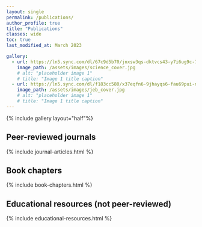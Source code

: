 ```yaml
---
layout: single
permalink: /publications/
author_profile: true
title: "Publications"
classes: wide
toc: true
last_modified_at: March 2023

gallery:
  - url: https://ln5.sync.com/dl/67c9d5b70/jnxsw3qs-dktvcs43-y7i6ug9c-7i2hh34b
    image_path: /assets/images/science_cover.jpg
    # alt: "placeholder image 1"
    # title: "Image 1 title caption"
  - url: https://ln5.sync.com/dl/f183cc580/x37eqfn6-9jhayqs6-fau69pui-n4te4h6t
    image_path: /assets/images/jeb_cover.jpg
    # alt: "placeholder image 1"
    # title: "Image 1 title caption"
---
```


{% include gallery layout="half"%}

## Peer-reviewed journals

{% include journal-articles.html %}

## Book chapters

{% include book-chapters.html %}

<!-- ## Preprints

{% include preprints.html %} -->

## Educational resources (not peer-reviewed)

{% include educational-resources.html %}
